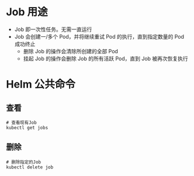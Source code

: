 # Job 用途

- Job 即一次性任务。无需一直运行
- Job 会创建一/多个 Pod，并将继续重试 Pod 的执行，直到指定数量的 Pod 成功终止
  - 删除 Job 的操作会清除所创建的全部 Pod
  - 挂起 Job 的操作会删除 Job 的所有活跃 Pod，直到 Job 被再次恢复执行

# Helm 公共命令

## 查看

    # 查看现有Job
    kubectl get jobs

## 删除

    # 删除指定的Job
    kubectl delete job
